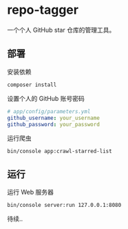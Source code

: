 repo-tagger
===========

一个个人 GitHub star 仓库的管理工具。

## 部署
安装依赖
````
composer install
````

设置个人的 GitHub 账号密码
````yaml
# app/config/parameters.yml
github_username: your_username
github_password: your_password
````

运行爬虫
````
bin/console app:crawl-starred-list
````

## 运行
运行 Web 服务器
````
bin/console server:run 127.0.0.1:8080
````

待续..